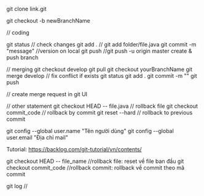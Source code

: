 git clone link.git

git checkout -b newBranchName

// coding

git status		  		 // check changes
git add . 		  		 // git add folder/file.java
git commit -m "message"  //version on local
git push 		  //git push -u origin master    create & push branch

// merging
git checkout develop
git pull
git checkout yourBranchName
git merge develop
// fix conflict if exists
git status
git add .
git commit -m ""
git push

// create merge request in git UI


// other statement
 git checkout HEAD -- file.java		// rollback file
 git checkout commit_code			// rollback by commit
 git reset --hard					// rollback to previous commit
 
git config --global user.name "Tên người dùng"
git config --global user.email "Địa chỉ mail"
 
Tutorial: https://backlog.com/git-tutorial/vn/contents/


 git checkout HEAD -- file_name //rollback file: reset về file ban đầu
 git checkout commit_code //rollback commit: rollback về commit theo mã commit
 

git log //
